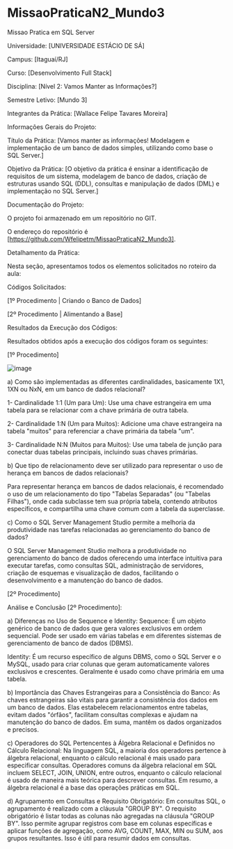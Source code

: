 # MissaoPraticaN2_Mundo3
 Missao Pratica em SQL Server







Universidade: [UNIVERSIDADE ESTÁCIO DE SÁ]

Campus: [Itaguaí/RJ]

Curso: [Desenvolvimento Full Stack]

Disciplina: [Nível 2: Vamos Manter as Informações?]

Semestre Letivo: [Mundo 3]

Integrantes da Prática: [Wallace Felipe Tavares Moreira]

Informações Gerais do Projeto:

Título da Prática: [Vamos manter as informações! Modelagem e implementação de um banco de dados simples, utilizando como base o SQL Server.]

Objetivo da Prática: [O objetivo da prática é ensinar a identificação de requisitos de um sistema, modelagem de banco de dados, criação de estruturas usando SQL (DDL), consultas e manipulação de dados (DML) e implementação no SQL Server.]

Documentação do Projeto:

O projeto foi armazenado em um repositório no GIT. 

O endereço do repositório é [https://github.com/Wfelipetm/MissaoPraticaN2_Mundo3].

Detalhamento da Prática:

Nesta seção, apresentamos todos os elementos solicitados no roteiro da aula:

Códigos Solicitados:

[1º Procedimento | Criando o Banco de Dados]

[2º Procedimento | Alimentando a Base]

Resultados da Execução dos Códigos:

Resultados obtidos após a execução dos códigos foram os seguintes:

[1º Procedimento]

![image](https://github.com/Wfelipetm/MissaoPraticaN2_Mundo3/assets/108297008/f3654277-bc65-41b8-91ec-3bf041c53a39)

a) Como são implementadas as diferentes cardinalidades, basicamente 1X1, 1XN ou NxN, em um banco de dados relacional?

1- Cardinalidade 1:1 (Um para Um): Use uma chave estrangeira em uma tabela para se relacionar com a chave primária de outra tabela.

2- Cardinalidade 1:N (Um para Muitos): Adicione uma chave estrangeira na tabela "muitos" para referenciar a chave primária da tabela "um".

3- Cardinalidade N:N (Muitos para Muitos): Use uma tabela de junção para conectar duas tabelas principais, incluindo suas chaves primárias.



b) Que tipo de relacionamento deve ser utilizado para representar o uso de herança em bancos de dados relacionais?
  
Para representar herança em bancos de dados relacionais, é recomendado o uso de um relacionamento do tipo "Tabelas Separadas" (ou "Tabelas Filhas"), onde cada subclasse tem sua própria tabela, contendo atributos específicos, e compartilha uma chave comum com a tabela da superclasse.


c) Como o SQL Server Management Studio permite a melhoria da produtividade nas tarefas relacionadas ao gerenciamento do banco de dados?

O SQL Server Management Studio melhora a produtividade no gerenciamento do banco de dados oferecendo uma interface intuitiva para executar tarefas, como consultas SQL, administração de servidores, criação de esquemas e visualização de dados, facilitando o desenvolvimento e a manutenção do banco de dados.




[2º Procedimento]


Análise e Conclusão [2º Procedimento]:

a) Diferenças no Uso de Sequence e Identity:
Sequence: É um objeto genérico de banco de dados que gera valores exclusivos em ordem sequencial. Pode ser usado em várias tabelas e em diferentes sistemas de gerenciamento de banco de dados (DBMS).

Identity: É um recurso específico de alguns DBMS, como o SQL Server e o MySQL, usado para criar colunas que geram automaticamente valores exclusivos e crescentes. Geralmente é usado como chave primária em uma tabela.


b) Importância das Chaves Estrangeiras para a Consistência do Banco:
As chaves estrangeiras são vitais para garantir a consistência dos dados em um banco de dados. Elas estabelecem relacionamentos entre tabelas, evitam dados "órfãos", facilitam consultas complexas e ajudam na manutenção do banco de dados. Em suma, mantêm os dados organizados e precisos.



c) Operadores do SQL Pertencentes à Álgebra Relacional e Definidos no Cálculo Relacional:
Na linguagem SQL, a maioria dos operadores pertence à álgebra relacional, enquanto o cálculo relacional é mais usado para especificar consultas. Operadores comuns da álgebra relacional em SQL incluem SELECT, JOIN, UNION, entre outros, enquanto o cálculo relacional é usado de maneira mais teórica para descrever consultas. Em resumo, a álgebra relacional é a base das operações práticas em SQL.





d) Agrupamento em Consultas e Requisito Obrigatório:
Em consultas SQL, o agrupamento é realizado com a cláusula "GROUP BY". O requisito obrigatório é listar todas as colunas não agregadas na cláusula "GROUP BY". Isso permite agrupar registros com base em colunas específicas e aplicar funções de agregação, como AVG, COUNT, MAX, MIN ou SUM, aos grupos resultantes. Isso é útil para resumir dados em consultas.





